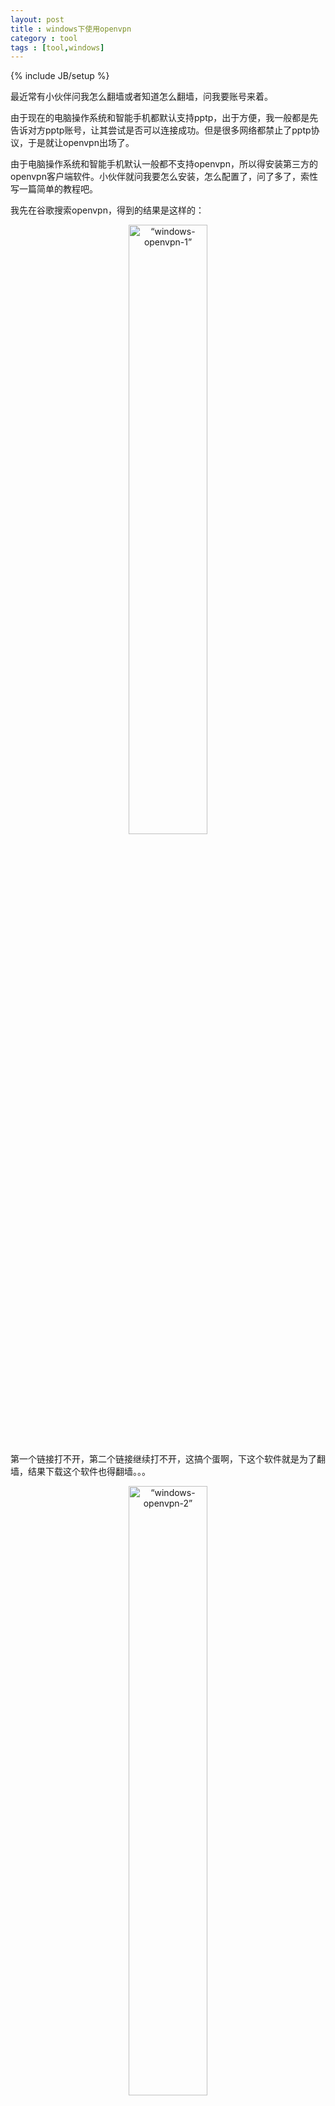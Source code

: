 ```yaml
---
layout: post
title : windows下使用openvpn
category : tool
tags : [tool,windows]
---
```

{% include JB/setup %}

最近常有小伙伴问我怎么翻墙或者知道怎么翻墙，问我要账号来着。

由于现在的电脑操作系统和智能手机都默认支持pptp，出于方便，我一般都是先告诉对方pptp账号，让其尝试是否可以连接成功。但是很多网络都禁止了pptp协议，于是就让openvpn出场了。

由于电脑操作系统和智能手机默认一般都不支持openvpn，所以得安装第三方的openvpn客户端软件。小伙伴就问我要怎么安装，怎么配置了，问了多了，索性写一篇简单的教程吧。

我先在谷歌搜索openvpn，得到的结果是这样的：

<center><img alt=“windows-openvpn-1” src="{{ ASSET_PATH }}hooligan/img/post/windows-openvpn-1.png" width="50%" /></center>

第一个链接打不开，第二个链接继续打不开，这搞个蛋啊，下这个软件就是为了翻墙，结果下载这个软件也得翻墙。。。

<center><img alt=“windows-openvpn-2” src="{{ ASSET_PATH }}hooligan/img/post/windows-openvpn-2.png" width="50%"/></center>

不过上面这个是我小伙伴的情况，我这边有goagent，shadowsocks，pptp，openvpn等等，翻个墙不是问题。

于是我点开第一个链接，下了一个win平台的软件privatetunnel.msi，安装之后是这样的：

<center><img alt=“windows-openvpn-3” src="{{ ASSET_PATH }}hooligan/img/post/windows-openvpn-3.jpg" width="50%"/></center>

我擦，这是什么软件。。。怎么和网上的openvpn长的完全不一样。。

原来应该从第二个链接去下openvpn客户端软件，32位和64位的我都下载了，放着百度云盘上供大家下载，32位在[这里](http://pan.baidu.com/s/1o638U0a)，64位在[这里](http://pan.baidu.com/s/1dDGc8DV)

安装很简单，这里不累赘了

<center><img alt=“windows-openvpn-4” src="{{ ASSET_PATH }}hooligan/img/post/windows-openvpn-4.png" width="50%"/></center>

安装完成后把openvpn的配置文件放到上述软件安装目录的config目录里（这个配置文件问你有openvpn服务的小伙伴要吧）

<center><img alt=“windows-openvpn-5” src="{{ ASSET_PATH }}hooligan/img/post/windows-openvpn-5.jpg"/></center>

记得把文件client.conf改名成client.ovpn

然后可以双击打开软件了，如果你运气好的话，会看到这样：

<center><img alt=“windows-openvpn-6” src="{{ ASSET_PATH }}hooligan/img/post/windows-openvpn-6.jpg" width="50%"/></center>

没事，右键以管理员身份运行即可：

<center><img alt=“windows-openvpn-7” src="{{ ASSET_PATH }}hooligan/img/post/windows-openvpn-7.png" width="30%"/></center>

然后桌面右下角会出现一个图标，右键那个图标，就可以进行连接，断开连接等操作了

<center><img alt=“windows-openvpn-8” src="{{ ASSET_PATH }}hooligan/img/post/windows-openvpn-8.png" width="30%"/></center>

不出意外，等候几秒就可以连接成功了，畅游互联网吧

<center><img alt=“windows-openvpn-9” src="{{ ASSET_PATH }}hooligan/img/post/windows-openvpn-9.png" width="50%"/></center>

以上操作在win7 64位下进行，不保证其他系统情况与这个完全一样。









